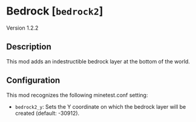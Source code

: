 # Bedrock [`bedrock2`]

Version 1.2.2

## Description
This mod adds an indestructible bedrock layer at the bottom of the world.

## Configuration
This mod recognizes the following minetest.conf setting:

* `bedrock2_y`: Sets the Y coordinate on which the bedrock layer will be created (default: -30912).
